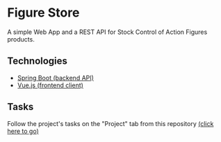 # Figure Store

A simple Web App and a REST API for Stock Control of Action Figures products.

## Technologies

- [Spring Boot (backend API)](/backend)
- [Vue.js (frontend client)](/frontend)

## Tasks

Follow the project's tasks on the "Project" tab from this repository [(click here to go)](https://github.com/hanseld28/figure-store/projects/1)
